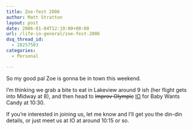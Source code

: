 ```yaml
---
title: Zoe-fest 2006
author: Matt Stratton
layout: post
date: 2006-01-04T12:19:00+00:00
url: /life-in-general/zoe-fest-2006
dsq_thread_id:
  - 28257503
categories:
  - Personal

---
```

So my good pal Zoe is gonna be in town this weekend.

I&#8217;m thinking we grab a bite to eat in Lakeview around 9 ish (her flight gets into Midway at 8), and then head to <span style="text-decoration:line-through;">Improv Olympic</span> <a href="https://www.iochicago.net/" target="_blank">IO</a> for Baby Wants Candy at 10:30.

If you&#8217;re interested in joining us, let me know and I&#8217;ll get you the din-din details, or just meet us at IO at around 10:15 or so.